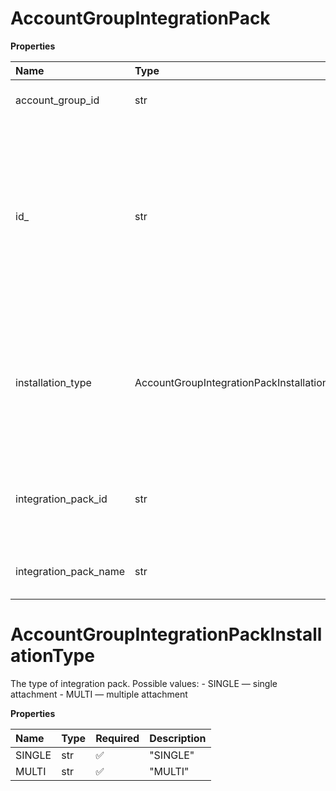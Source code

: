 # AccountGroupIntegrationPack

**Properties**

| Name                  | Type                                        | Required | Description                                                                                                                                |
| :-------------------- | :------------------------------------------ | :------- | :----------------------------------------------------------------------------------------------------------------------------------------- |
| account_group_id      | str                                         | ❌       | The ID of the account group.                                                                                                               |
| id\_                  | str                                         | ❌       | A unique ID assigned by the system to the integration pack. This field populates only if you add the integration pack to an account group. |
| installation_type     | AccountGroupIntegrationPackInstallationType | ❌       | The type of integration pack. Possible values: - SINGLE — single attachment - MULTI — multiple attachment                                  |
| integration_pack_id   | str                                         | ❌       | A unique ID assigned by the system to the integration pack.                                                                                |
| integration_pack_name | str                                         | ❌       | The name of the integration pack.                                                                                                          |

# AccountGroupIntegrationPackInstallationType

The type of integration pack. Possible values: - SINGLE — single attachment - MULTI — multiple attachment

**Properties**

| Name   | Type | Required | Description |
| :----- | :--- | :------- | :---------- |
| SINGLE | str  | ✅       | "SINGLE"    |
| MULTI  | str  | ✅       | "MULTI"     |

